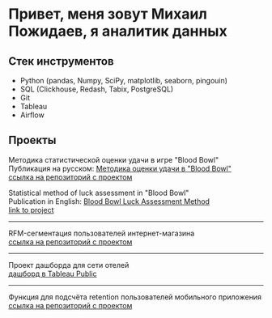 # Привет, меня зовут Михаил Пожидаев, я аналитик данных

## Стек инструментов
<ul><li>Python (pandas, Numpy, SciPy, matplotlib, seaborn, pingouin)</li>
<li>SQL (Clickhouse, Redash, Tabix, PostgreSQL)</li>
<li>Git</li>
<li>Tableau</li>
<li>Airflow</li></ul>

## Проекты
Методика статистической оценки удачи в игре "Blood Bowl"  
Публикация на русском: [Методика оценки удачи в "Blood Bowl"](https://rubbl.ru/index.php?topic=49916.0)  
[ссылка на репозиторий с проектом](https://github.com/raspel7file/bb_luck)

Statistical method of luck assessment in "Blood Bowl"  
Publication in English: [Blood Bowl Luck Assessment Method](https://orca-cola.com/index.php?/topic/41907-blood-bowl-luck-assessment-method/)  
[link to project](https://github.com/raspel7file/bb_luck)
___
RFM-сегментация пользователей интернет-магазина  
[ссылка на репозиторий с проектом](https://github.com/raspel7file/RFM_segmentation)
___
Проект дашборда для сети отелей  
[дашборд в Tableau Public](https://public.tableau.com/app/profile/mikhail.pozhidaev/viz/lesson_3_project_17219901581110/Dashboard)
___
Функция для подсчёта retention пользователей мобильного приложения  
[ссылка на репозиторий с проектом](https://github.com/raspel7file/retention_function)
